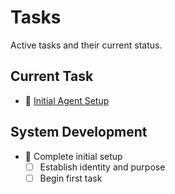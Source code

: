 # Tasks

Active tasks and their current status.

## Current Task
- 🏃 [Initial Agent Setup](./tasks/all/initial-agent-setup.md)

## System Development
- 🏃 Complete initial setup
  - [ ] Establish identity and purpose
  - [ ] Begin first task
